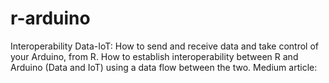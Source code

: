 # r-arduino
Interoperability Data-IoT: How to send and receive data and take control of your Arduino, from R. How to establish interoperability between R and Arduino (Data and IoT) using a data flow between the two. Medium article: 
